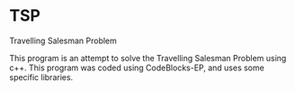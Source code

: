 # TSP
Travelling Salesman Problem

This program is an attempt to solve the Travelling Salesman Problem using c++.
This program was coded using CodeBlocks-EP, and uses some specific libraries.
